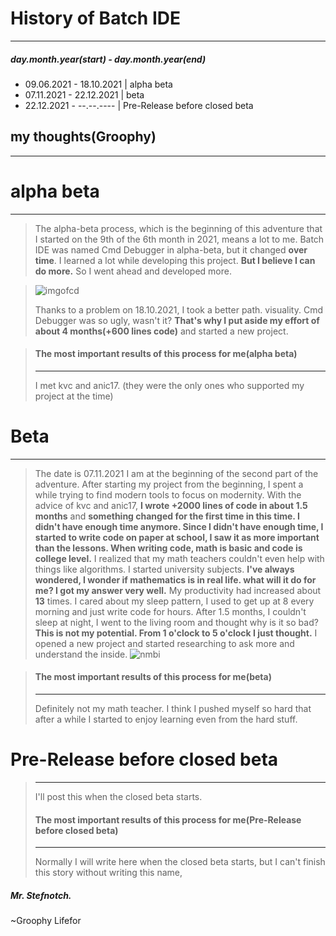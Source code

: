 # **History of Batch IDE**
---
##### day.month.year(start) - day.month.year(end)

- 09.06.2021 - 18.10.2021 | alpha beta
- 07.11.2021 - 22.12.2021 | beta
- 22.12.2021 - --.--.---- | Pre-Release before closed beta

## my thoughts(Groophy)
---
# **alpha beta**
---
>The alpha-beta process, which is the beginning of this adventure that I started on the 9th of the 6th month in 2021, means a lot to me.
>Batch IDE was named Cmd Debugger in alpha-beta, but it changed **over time**. I learned a lot while developing this project.
>**But I believe I can do more.** So I went ahead and developed more.

>![imgofcd](https://user-images.githubusercontent.com/77299279/151219542-fdf3005e-47c7-486f-abd7-6ad3658d18b4.PNG)
>
>Thanks to a problem on 18.10.2021, I took a better path. visuality.
>Cmd Debugger was so ugly, wasn't it? **That's why I put aside my effort of about 4 months(+600 lines code)** and started a new project.

>#### **The most important results of this process for me**(alpha beta)
>---
>I met kvc and anic17. (they were the only ones who supported my project at the time)

# **Beta**
---
>The date is 07.11.2021 I am at the beginning of the second part of the adventure. After starting my project from the beginning, I spent a while trying to find modern tools to focus on modernity.
>With the advice of kvc and anic17, **I wrote +2000 lines of code in about 1.5 months** and **something changed for the first time in this time. I didn't have enough time anymore.
>Since I didn't have enough time, I started to write code on paper at school, I saw it as more important than the lessons. When writing code, math is basic and code is college level.**
>I realized that my math teachers couldn't even help with things like algorithms. I started university subjects. **I've always wondered, I wonder if mathematics is in real life.
>what will it do for me? I got my answer very well.** My productivity had increased about **13** times. I cared about my sleep pattern, I used to get up at 8 every morning and just write code for hours.
>After 1.5 months, I couldn't sleep at night, I went to the living room and thought why is it so bad? **This is not my potential. From 1 o'clock to 5 o'clock I just thought.**
>I opened a new project and started researching to ask more and understand the inside.
>![nmbi](https://user-images.githubusercontent.com/77299279/151224681-7195eeed-ce2a-4936-9617-798232b23054.PNG)

> #### **The most important results of this process for me**(beta)
> ---
>Definitely not my math teacher. I think I pushed myself so hard that after a while I started to enjoy learning even from the hard stuff.


# **Pre-Release before closed beta**
> ---
> I'll post this when the closed beta starts.
> 
> #### **The most important results of this process for me**(Pre-Release before closed beta)
> ---
> Normally I will write here when the closed beta starts, but I can't finish this story without writing this name, 

##### ***Mr.*** **Stefnotch.**





~Groophy Lifefor
